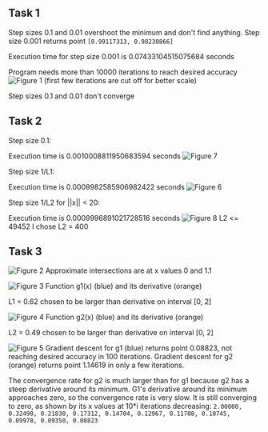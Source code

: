 ## Task 1

Step sizes 0.1 and 0.01 overshoot the minimum and don't find anything.
Step size 0.001 returns point `[0.99117313, 0.98238866]`

Execution time for step size 0.001 is 0.07433104515075684 seconds

Program needs more than 10000 iterations to reach desired accuracy
![Figure 1](Figure_1.png)
(first few iterations are cut off for better scale)

Step sizes 0.1 and 0.01 don't converge

## Task 2

Step size 0.1:

Execution time is 0.0010008811950683594 seconds
![Figure 7](Figure_7.png)

Step size 1/L1:

Execution time is 0.0009982585906982422 seconds
![Figure 6](Figure_6.png)

Step size 1/L2 for ||x|| < 20:

Execution time is 0.0009996891021728516 seconds
![Figure 8](Figure_8.png)
L2 <= 49452
I chose L2 = 400

## Task 3

![Figure 2](Figure_2.png)
Approximate intersections are at x values 0 and 1.1

![Figure 3](Figure_3.png)
Function g1(x) (blue) and its derivative (orange)

L1 = 0.62 chosen to be larger than derivative on interval [0, 2]

![Figure 4](Figure_4.png)
Function g2(x) (blue) and its derivative (orange)

L2 = 0.49 chosen to be larger than derivative on interval [0, 2]

![Figure 5](Figure_5.png)
Gradient descent for g1 (blue) returns point 0.08823, not reaching desired accuracy in 100 iterations.
Gradient descent for g2 (orange) returns point 1.14619 in only a few iterations.

The convergence rate for g2 is much larger than for g1 because g2 has a steep derivative around its minimum. 
G1's derivative around its minimum approaches zero, so the convergence rate is very slow.
It is still converging to zero, as shown by its x values at 10*i iterations decreasing:
`2.00000,
0.32490,
0.21830,
0.17312,
0.14704,
0.12967,
0.11708,
0.10745,
0.09978,
0.09350,
0.08823`


